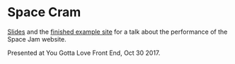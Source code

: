 # Space Cram

[Slides](https://ericportis.com/talks/space-cram) and the [finished example site](https://take.space.jam.down.to.performance.town) for a talk about the performance of the Space Jam website.

Presented at You Gotta Love Front End, Oct 30 2017.
